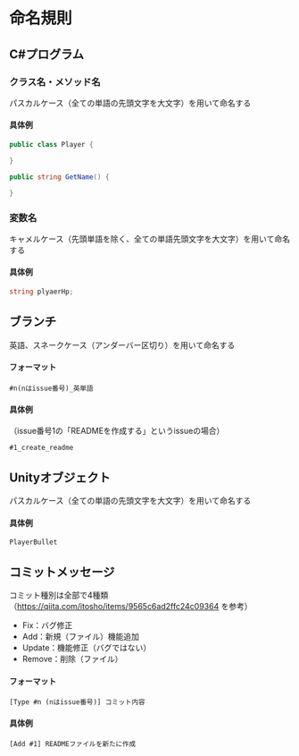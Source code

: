 # 命名規則

## C#プログラム
### クラス名・メソッド名
パスカルケース（全ての単語の先頭文字を大文字）を用いて命名する

#### 具体例
```cs
public class Player {

}
```

```cs
public string GetName() {

}
```

### 変数名
キャメルケース（先頭単語を除く、全ての単語先頭文字を大文字）を用いて命名する

#### 具体例
```cs
string plyaerHp;
```

## ブランチ
英語、スネークケース（アンダーバー区切り）を用いて命名する

#### フォーマット
```
#n(nはissue番号)_英単語
```

#### 具体例
（issue番号1の「READMEを作成する」というissueの場合）
```
#1_create_readme
```

## Unityオブジェクト
パスカルケース（全ての単語の先頭文字を大文字）を用いて命名する

#### 具体例
```
PlayerBullet
```

## コミットメッセージ
コミット種別は全部で4種類（https://qiita.com/itosho/items/9565c6ad2ffc24c09364 を参考）
- Fix：バグ修正
- Add：新規（ファイル）機能追加
- Update：機能修正（バグではない）
- Remove：削除（ファイル）

#### フォーマット
```
[Type #n (nはissue番号)] コミット内容
```

#### 具体例
```
[Add #1] READMEファイルを新たに作成
```
